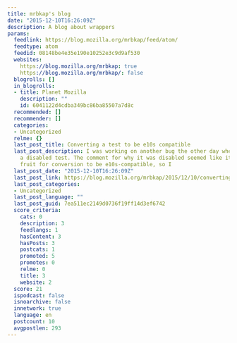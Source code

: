 ```yaml
---
title: mrbkap's blog
date: "2015-12-10T16:26:09Z"
description: A blog about wrappers
params:
  feedlink: https://blog.mozilla.org/mrbkap/feed/atom/
  feedtype: atom
  feedid: 08148be4e35e190e10252e3c9d9af530
  websites:
    https://blog.mozilla.org/mrbkap: true
    https://blog.mozilla.org/mrbkap/: false
  blogrolls: []
  in_blogrolls:
  - title: Planet Mozilla
    description: ""
    id: 6041122d4cdba349bc86ba85507a7d8c
  recommended: []
  recommender: []
  categories:
  - Uncategorized
  relme: {}
  last_post_title: Converting a test to be e10s compatible
  last_post_description: I was working on another bug the other day when I came across
    a disabled test. The comment for why it was disabled seemed like it might be low-hanging
    fruit for conversion to be e10s-compatible, so I
  last_post_date: "2015-12-10T16:26:09Z"
  last_post_link: https://blog.mozilla.org/mrbkap/2015/12/10/converting-a-test-to-be-e10s-compatible/
  last_post_categories:
  - Uncategorized
  last_post_language: ""
  last_post_guid: 7ea511ec2149d0736f19ff14d3ef6742
  score_criteria:
    cats: 0
    description: 3
    feedlangs: 1
    hasContent: 3
    hasPosts: 3
    postcats: 1
    promoted: 5
    promotes: 0
    relme: 0
    title: 3
    website: 2
  score: 21
  ispodcast: false
  isnoarchive: false
  innetwork: true
  language: en
  postcount: 10
  avgpostlen: 293
---
```

